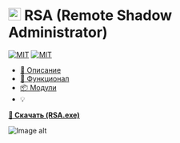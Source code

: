 # <img src="https://github.com/Lifailon/RSA/blob/rsa/Image/ico/RSA-Logo.ico" width="25" /> RSA (Remote Shadow Administrator)

[![MIT](https://github.com/Lifailon/RSA/blob/rsa/Image/Logo/Telegram-Button-96px.ico)](https://t.me/kup57) [![MIT](https://github.com/Lifailon/RSA/blob/rsa/Image/Logo/PowerShell-Button-96px.ico)](https://github.com/PowerShell/PowerShell)

- [📄 Описание](##Описание)
- [📘 Функционал](##Функционал)
- [📦 Модули](https://github.com/Lifailon/RSA-Modules)
- 💡

**[🚀 Скачать (RSA.exe)](https://github.com/Lifailon/RSA/releases)**

![Image alt]()

  
